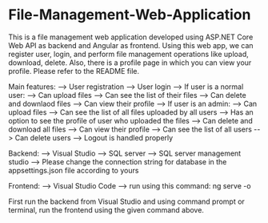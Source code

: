 # File-Management-Web-Application
This is a file management web application developed using ASP.NET Core Web API as backend and Angular as frontend. Using this web app, we can register user, login, and perform file management operations like upload, download, delete. Also, there is a profile page in which you can view your profile. Please refer to the README file.

Main features:
--> User registration
--> User login
--> If user is a normal user:
    --> Can upload files
    --> Can see the list of their files
    --> Can delete and downlaod files
    --> Can view their profile
--> If user is an admin:
    --> Can upload files
    --> Can see the list of all files uploaded by all users
    --> Has an option to see the profile of user who uploaded the files
    --> Can delete and download all files
    --> Can view their profile
    --> Can see the list of all users
    --> Can delete users
--> Logout is handled properly


Backend:
--> Visual Studio
--> SQL server
--> SQL server management studio
--> Please change the connection string for database in the appsettings.json file according to yours

Frontend:
--> Visual Studio Code
--> run using this command: ng serve -o


First run the backend from Visual Studio and using command prompt or terminal, run the frontend using the given command above.
